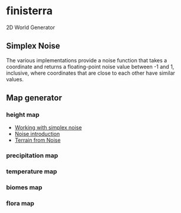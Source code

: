 # finisterra

2D World Generator

## Simplex Noise

The various implementations provide a noise function that takes a coordinate and returns a floating-point noise value between -1 and 1, inclusive, where coordinates that are close to each other have similar values.

## Map generator

### height map

* [Working with simplex noise](https://cmaher.github.io/posts/working-with-simplex-noise/)
* [Noise introduction](https://www.redblobgames.com/articles/noise/introduction.html)
* [Terrain from Noise](https://www.redblobgames.com/maps/terrain-from-noise/)

### precipitation map

### temperature map

### biomes map

### flora map
